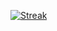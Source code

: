 [![Streak](https://github-readme-streak-stats.herokuapp.com/?user=MATIFIREofficiel&theme=radical)](https://github.com/MATIFIREofficiel)
